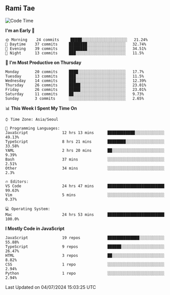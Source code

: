 ## Rami Tae

<!--START_SECTION:waka-->
![Code Time](http://img.shields.io/badge/Code%20Time-1%2C428%20hrs-blue)

**I'm an Early 🐤** 

```text
🌞 Morning    24 commits     █████░░░░░░░░░░░░░░░░░░░░   21.24% 
🌆 Daytime    37 commits     ████████░░░░░░░░░░░░░░░░░   32.74% 
🌃 Evening    39 commits     ████████░░░░░░░░░░░░░░░░░   34.51% 
🌙 Night      13 commits     ███░░░░░░░░░░░░░░░░░░░░░░   11.5%

```
📅 **I'm Most Productive on Thursday** 

```text
Monday       20 commits     ████░░░░░░░░░░░░░░░░░░░░░   17.7% 
Tuesday      13 commits     ███░░░░░░░░░░░░░░░░░░░░░░   11.5% 
Wednesday    14 commits     ███░░░░░░░░░░░░░░░░░░░░░░   12.39% 
Thursday     26 commits     █████░░░░░░░░░░░░░░░░░░░░   23.01% 
Friday       26 commits     █████░░░░░░░░░░░░░░░░░░░░   23.01% 
Saturday     11 commits     ██░░░░░░░░░░░░░░░░░░░░░░░   9.73% 
Sunday       3 commits      ░░░░░░░░░░░░░░░░░░░░░░░░░   2.65%

```


📊 **This Week I Spent My Time On** 

```text
⌚︎ Time Zone: Asia/Seoul

💬 Programming Languages: 
JavaScript               12 hrs 13 mins      ████████████░░░░░░░░░░░░░   49.13% 
TypeScript               8 hrs 21 mins       ████████░░░░░░░░░░░░░░░░░   33.58% 
YAML                     2 hrs 20 mins       ██░░░░░░░░░░░░░░░░░░░░░░░   9.39% 
Bash                     37 mins             ░░░░░░░░░░░░░░░░░░░░░░░░░   2.51% 
Other                    34 mins             ░░░░░░░░░░░░░░░░░░░░░░░░░   2.3%

🔥 Editors: 
VS Code                  24 hrs 47 mins      █████████████████████████   99.63% 
Vim                      5 mins              ░░░░░░░░░░░░░░░░░░░░░░░░░   0.37%

💻 Operating System: 
Mac                      24 hrs 53 mins      █████████████████████████   100.0%

```

**I Mostly Code in JavaScript** 

```text
JavaScript               19 repos            ██████████████░░░░░░░░░░░   55.88% 
TypeScript               9 repos             ██████░░░░░░░░░░░░░░░░░░░   26.47% 
HTML                     3 repos             ██░░░░░░░░░░░░░░░░░░░░░░░   8.82% 
CSS                      1 repo              ░░░░░░░░░░░░░░░░░░░░░░░░░   2.94% 
Python                   1 repo              ░░░░░░░░░░░░░░░░░░░░░░░░░   2.94%

```



 Last Updated on 04/07/2024 15:03:25 UTC
<!--END_SECTION:waka-->
